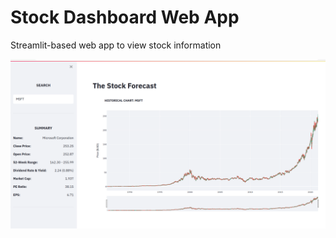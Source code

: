 # Stock Dashboard Web App
Streamlit-based web app to view stock information

![Image of app](StockWebApp.png)

